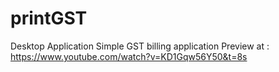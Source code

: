 # printGST
Desktop Application 
Simple GST billing application 
Preview at : https://www.youtube.com/watch?v=KD1Gqw56Y50&t=8s
